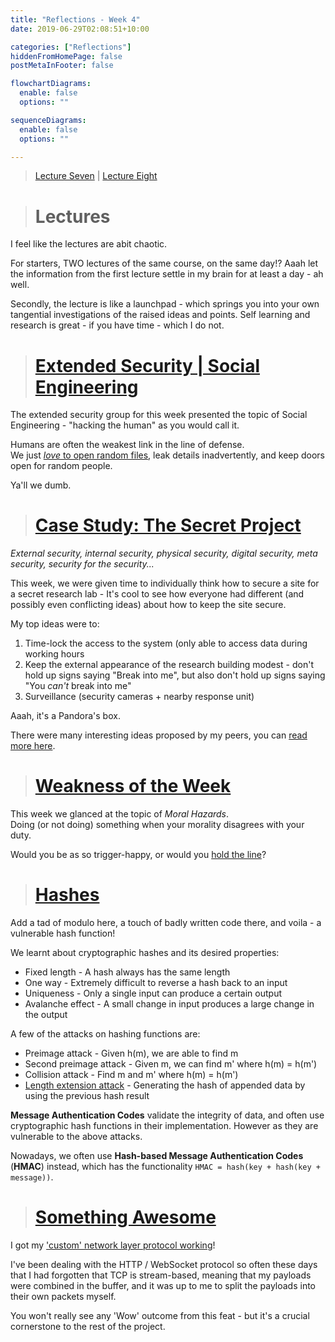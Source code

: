 ```yaml
---
title: "Reflections - Week 4"
date: 2019-06-29T02:08:51+10:00

categories: ["Reflections"]
hiddenFromHomePage: false
postMetaInFooter: false

flowchartDiagrams:
  enable: false
  options: ""

sequenceDiagrams: 
  enable: false
  options: ""

---
```


> [Lecture Seven](../lec07) | [Lecture Eight](../lec08)

> # Lectures

I feel like the lectures are abit chaotic.

For starters, TWO lectures of the same course, on the same day!? Aaah let the information from the first lecture settle in my brain for at least a day - ah well.

Secondly, the lecture is like a launchpad - which springs you into your own tangential investigations of the raised ideas and points. Self learning and research is great - if you have time - which I do not.

> # [Extended Security | Social Engineering](../social-engineering)

The extended security group for this week presented the topic of Social Engineering - "hacking the human" as you would call it.

Humans are often the weakest link in the line of defense.  
We just [_love_ to open random files](../something-awesome-research-virus-behaviour), leak details inadvertently, and keep doors open for random people.

Ya'll we dumb.

> # [Case Study: The Secret Project](../lab04)  

_External security, internal security, physical security, digital security, meta security, security for the security..._

This week, we were given time to individually think how to secure a site for a secret research lab - It's cool to see how everyone had different (and possibly even conflicting ideas) about how to keep the site secure.

My top ideas were to:

1) Time-lock the access to the system (only able to access data during working hours  
2) Keep the external appearance of the research building modest - don't hold up signs saying "Break into me", but also don't hold up signs saying "You _can't_ break into me"  
3) Surveillance (security cameras + nearby response unit)

Aaah, it's a Pandora's box.

There were many interesting ideas proposed by my peers, you can [read more here](../lab04).

> # [Weakness of the Week](../weakness-of-the-week-04)

This week we glanced at the topic of _Moral Hazards_.  
Doing (or not doing) something when your morality disagrees with your duty.  

Would you be as so trigger-happy, or would you [hold the line](https://www.youtube.com/watch?v=ep8eyIfG7Ik)?

> # [Hashes](../hashes)

Add a tad of modulo here, a touch of badly written code there, and voila - a vulnerable hash function!

We learnt about cryptographic hashes and its desired properties:

* Fixed length - A hash always has the same length
* One way - Extremely difficult to reverse a hash back to an input
* Uniqueness - Only a single input can produce a certain output
* Avalanche effect - A small change in input produces a large change in the output

A few of the attacks on hashing functions are:

* Preimage attack - Given h(m), we are able to find m
* Second preimage attack - Given m, we can find m' where h(m) = h(m')
* Collision attack - Find m and m' where h(m) = h(m')
* [Length extension attack](#length-extension-attacks) - Generating the hash of appended data by using the previous hash result

**Message Authentication Codes** validate the integrity of data, and often use cryptographic hash functions in their implementation. However as they are vulnerable to the above attacks.

Nowadays, we often use **Hash-based Message Authentication Codes** (**HMAC**) instead, which has the functionality `HMAC = hash(key + hash(key + message))`.


> # [Something Awesome](https://featherbear.github.io/UNSW-COMP6441/blog/categories/something-awesome/)

I got my ['custom' network layer protocol working](../something-awesome-component-communication-protocol)!  

I've been dealing with the HTTP / WebSocket protocol so often these days that I had forgotten that TCP is stream-based, meaning that my payloads were combined in the buffer, and it was up to me to split the payloads into their own packets myself.

You won't really see any 'Wow' outcome from this feat - but it's a crucial cornerstone to the rest of the project.

